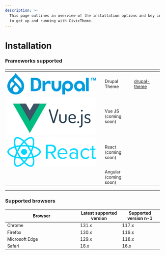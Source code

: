 ```yaml
---
description: >-
  This page outlines an overview of the installation options and key information
  to get up and running with CivicTheme.
---
```


# Installation

### Frameworks supported

<table data-view="cards"><thead><tr><th></th><th></th><th></th><th data-hidden data-card-target data-type="content-ref"></th><th data-hidden data-card-cover data-type="files"></th></tr></thead><tbody><tr><td><img src="../.gitbook/assets/image (5).png" alt="" data-size="line"></td><td></td><td>Drupal Theme</td><td><a href="../development/drupal-theme/">drupal-theme</a></td><td></td></tr><tr><td><img src="../.gitbook/assets/image (3).png" alt="" data-size="line"></td><td></td><td>Vue JS (coming soon)</td><td></td><td></td></tr><tr><td><img src="../.gitbook/assets/image (4).png" alt="" data-size="line"></td><td></td><td>React (coming soon)</td><td></td><td></td></tr><tr><td></td><td></td><td>Angular (coming soon)</td><td></td><td></td></tr></tbody></table>

***



### Supported browsers

<table><thead><tr><th width="223.33333333333331">Browser</th><th>Latest supported version</th><th>Supported version n-1</th></tr></thead><tbody><tr><td>Chrome</td><td>131.x</td><td>117.x</td></tr><tr><td>Firefox</td><td>130.x</td><td>119.x</td></tr><tr><td>Microsoft Edge</td><td>129.x</td><td>118.x</td></tr><tr><td>Safari</td><td>18.x</td><td>16.x</td></tr></tbody></table>

